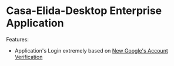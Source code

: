 # Casa-Elida-Desktop Enterprise Application

Features:
  - Application's Login extremely based on [New Google's Account Verification](https://accounts.google.com)
